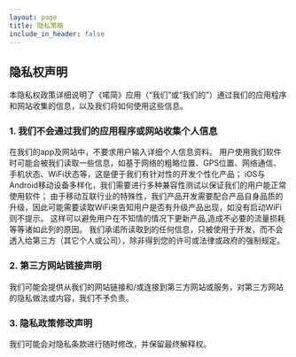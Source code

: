 ```yaml
---
layout: page
title: 隐私策略
include_in_header: false
---
```


隐私权声明
---

本隐私权政策详细说明了《喏简》应用（“我们”或“我们的”）通过我们的应用程序和网站收集的信息，以及我们将如何使用这些信息。

### 1. 我们不会通过我们的应用程序或网站收集个人信息
在我们的app及网站中，不要求用户输入详细个人信息资料。
用户使用我们软件时可能会被我们读取一些信息，如基于网络的粗略位置、GPS位置、网络通信、手机状态、WiFi状态等，这是便于我们有针对性的开发个性化产品；
iOS与Android移动设备多样化，我们需要进行多种兼容性测试以保证我们的用户能正常使用软件；
由于移动互联行业的特殊性，我们产品开发需要配合产品自身品质的升级，因此可能需要读取WiFi来告知用户是否有升级产品出现，如没有启动WiFi则不提示。
这样可以避免用户在不知情的情况下更新产品,造成不必要的流量损耗等等诸如此列的原因。
我们承诺所读取到的任何信息，只被使用于开发，而不会透入给第三方（其它个人或公司），除非得到您的许可或法律或政府的强制规定。

### 2. 第三方网站链接声明
我们可能会提供从我们的网站链接和/或连接到第三方网站或服务，对第三方网站的隐私做法或内容，我们不予负责。

### 3. 隐私政策修改声明
我们可能会对隐私条款进行随时修改，并保留最终解释权。